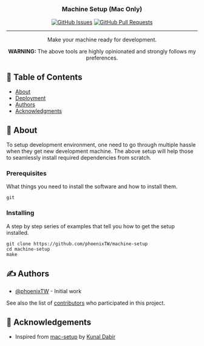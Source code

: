 <h3 align="center">Machine Setup (Mac Only)</h3>

<div align="center">

[![GitHub Issues](https://img.shields.io/github/issues/kylelobo/The-Documentation-Compendium.svg)](https://github.com/phoenixTW/mac-setup/issues)
[![GitHub Pull Requests](https://img.shields.io/github/issues-pr/kylelobo/The-Documentation-Compendium.svg)](https://github.com/phoenixTW/mac-setup/pulls)

</div>

---

<p align="center"> Make your machine ready for development.
    <br> 
</p>

<p align="center">
    <span style="font-weight: bold;">WARNING:</span>
    The above tools are highly opinionated and strongly follows my preferences.
    <br> 
</p>


## 📝 Table of Contents

- [About](#about)
- [Deployment](#deployment)
- [Authors](#authors)
- [Acknowledgments](#acknowledgement)

## 🧐 About <a name = "about"></a>

To setup development environment, one need to go through multiple hassle when they get new development machine. The above setup will help those to seamlessly install required dependencies from scratch.

### Prerequisites

What things you need to install the software and how to install them.

```
git
```

### Installing

A step by step series of examples that tell you how to get the setup installed.

```
git clone https://github.com/phoenixTW/machine-setup
cd machine-setup
make
```
## ✍️ Authors <a name = "authors"></a>

- [@phoenixTW](https://github.com/phoenixTW) - Initial work

See also the list of [contributors](https://github.com/phoenixTW/machine-setup/graphs/contributors) who participated in this project.

## 🎉 Acknowledgements <a name = "acknowledgement"></a>

- Inspired from [mac-setup](https://github.com/kdabir/mac-setup) by [Kunal Dabir](https://github.com/kdabir)
